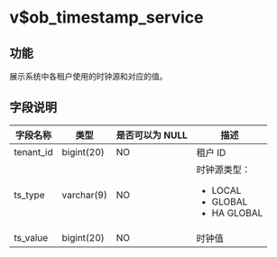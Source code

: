 v$ob_timestamp_service
===========================================

功能
-----------

展示系统中各租户使用的时钟源和对应的值。

字段说明
-------------

| **字段名称**  |   **类型**   | **是否可以为 NULL** |                                                                                     **描述**                                                                                      |
|-----------|------------|----------------|---------------------------------------------------------------------------------------------------------------------------------------------------------------------------------|
| tenant_id | bigint(20) | NO             | 租户 ID                                                                                                                                                                           |
| ts_type   | varchar(9) | NO             | 时钟源类型：<ul><li>LOCAL</li><li>GLOBAL</li><li>HA GLOBAL</li></ul>   |
| ts_value  | bigint(20) | NO             | 时钟值                                                                                                                                                                             |
